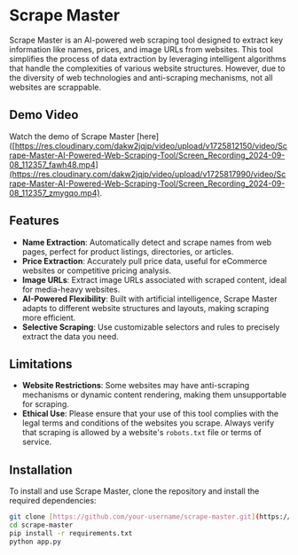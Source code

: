 # Scrape Master

Scrape Master is an AI-powered web scraping tool designed to extract key information like names, prices, and image URLs from websites. This tool simplifies the process of data extraction by leveraging intelligent algorithms that handle the complexities of various website structures. However, due to the diversity of web technologies and anti-scraping mechanisms, not all websites are scrappable.

## Demo Video

Watch the demo of Scrape Master [here]([https://res.cloudinary.com/dakw2jqjp/video/upload/v1725812150/video/Scrape-Master-AI-Powered-Web-Scraping-Tool/Screen_Recording_2024-09-08_112357_fawh48.mp4](https://res.cloudinary.com/dakw2jqjp/video/upload/v1725817990/video/Scrape-Master-AI-Powered-Web-Scraping-Tool/Screen_Recording_2024-09-08_112357_zmygqo.mp4).

## Features

- **Name Extraction**: Automatically detect and scrape names from web pages, perfect for product listings, directories, or articles.
- **Price Extraction**: Accurately pull price data, useful for eCommerce websites or competitive pricing analysis.
- **Image URLs**: Extract image URLs associated with scraped content, ideal for media-heavy websites.
- **AI-Powered Flexibility**: Built with artificial intelligence, Scrape Master adapts to different website structures and layouts, making scraping more efficient.
- **Selective Scraping**: Use customizable selectors and rules to precisely extract the data you need.

## Limitations

- **Website Restrictions**: Some websites may have anti-scraping mechanisms or dynamic content rendering, making them unsupportable for scraping.
- **Ethical Use**: Please ensure that your use of this tool complies with the legal terms and conditions of the websites you scrape. Always verify that scraping is allowed by a website's `robots.txt` file or terms of service.

## Installation

To install and use Scrape Master, clone the repository and install the required dependencies:

```bash
git clone [https://github.com/your-username/scrape-master.git](https://github.com/J12003LPZ/Scrape-Master-AI-Powered-Web-Scraping-Tool.git)
cd scrape-master
pip install -r requirements.txt
python app.py

